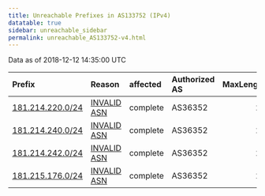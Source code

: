 ```yaml
---
title: Unreachable Prefixes in AS133752 (IPv4)
datatable: true
sidebar: unreachable_sidebar
permalink: unreachable_AS133752-v4.html
---
```


Data as of 2018-12-12 14:35:00 UTC


<div class="datatable-begin"></div>

| Prefix                                                     | Reason                                                                                                   | affected   | Authorized AS   |   MaxLength | Anchor                                         |   unreachable /24s |
|:-----------------------------------------------------------|:---------------------------------------------------------------------------------------------------------|:-----------|:----------------|------------:|:-----------------------------------------------|-------------------:|
| [181.214.220.0/24](https://stat.ripe.net/181.214.220.0/24) | [INVALID ASN](https://rpki-validator.ripe.net/announcement-preview?asn=AS133752&prefix=181.214.220.0/24) | complete   | AS36352         |          24 | [LACNIC](unreachable_LACNIC_RPKI_Root-v4.html) |                  1 |
| [181.214.240.0/24](https://stat.ripe.net/181.214.240.0/24) | [INVALID ASN](https://rpki-validator.ripe.net/announcement-preview?asn=AS133752&prefix=181.214.240.0/24) | complete   | AS36352         |          24 | [LACNIC](unreachable_LACNIC_RPKI_Root-v4.html) |                  1 |
| [181.214.242.0/24](https://stat.ripe.net/181.214.242.0/24) | [INVALID ASN](https://rpki-validator.ripe.net/announcement-preview?asn=AS133752&prefix=181.214.242.0/24) | complete   | AS36352         |          24 | [LACNIC](unreachable_LACNIC_RPKI_Root-v4.html) |                  1 |
| [181.215.176.0/24](https://stat.ripe.net/181.215.176.0/24) | [INVALID ASN](https://rpki-validator.ripe.net/announcement-preview?asn=AS133752&prefix=181.215.176.0/24) | complete   | AS36352         |          24 | [LACNIC](unreachable_LACNIC_RPKI_Root-v4.html) |                  1 |

<div class="datatable-end"></div>